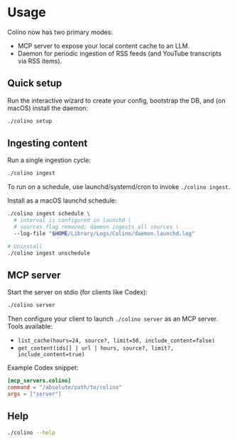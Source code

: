 # Usage

Colino now has two primary modes:

- MCP server to expose your local content cache to an LLM.
- Daemon for periodic ingestion of RSS feeds (and YouTube transcripts via RSS items).

## Quick setup

Run the interactive wizard to create your config, bootstrap the DB, and (on macOS) install the daemon:
```bash
./colino setup
```

## Ingesting content

Run a single ingestion cycle:
```bash
./colino ingest
```

To run on a schedule, use launchd/systemd/cron to invoke `./colino ingest`.

Install as a macOS launchd schedule:
```bash
./colino ingest schedule \
  # interval is configured in launchd \
  # sources flag removed; daemon ingests all sources \
  --log-file "$HOME/Library/Logs/Colino/daemon.launchd.log"

# Uninstall
./colino ingest unschedule
```

## MCP server

Start the server on stdio (for clients like Codex):
```bash
./colino server
```

Then configure your client to launch `./colino server` as an MCP server. Tools available:
- `list_cache(hours=24, source?, limit=50, include_content=false)`
- `get_content(ids[] | url | hours, source?, limit?, include_content=true)`

Example Codex snippet:
```toml
[mcp_servers.colino]
command = "/absolute/path/to/colino"
args = ["server"]
```

## Help
```bash
./colino --help
```
